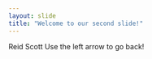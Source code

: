 ```yaml
---
layout: slide
title: "Welcome to our second slide!"
---
```

Reid Scott
Use the left arrow to go back!
